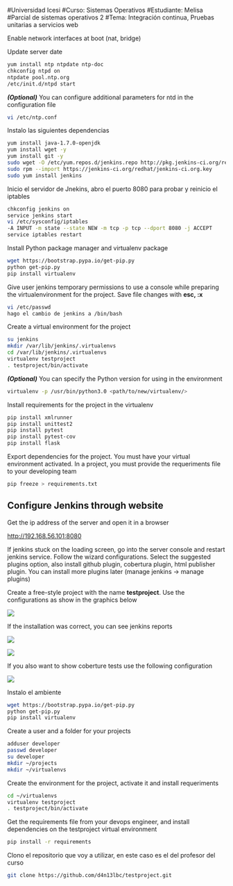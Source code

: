 #Universidad Icesi 
#Curso: Sistemas Operativos 
#Estudiante: Melisa 
#Parcial de sistemas operativos 2
#Tema: Integración continua, Pruebas unitarias a servicios web

Enable network interfaces at boot (nat, bridge)

Update server date 

```sh
yum install ntp ntpdate ntp-doc
chkconfig ntpd on
ntpdate pool.ntp.org
/etc/init.d/ntpd start
```

***(Optional)*** You can configure additional parameters for ntd in the configuration file

```sh
vi /etc/ntp.conf
```

Instalo las siguientes dependencias

```sh
yum install java-1.7.0-openjdk
yum install wget -y
yum install git -y
sudo wget -O /etc/yum.repos.d/jenkins.repo http://pkg.jenkins-ci.org/redhat/jenkins.repo
sudo rpm --import https://jenkins-ci.org/redhat/jenkins-ci.org.key
sudo yum install jenkins
```

Inicio el servidor de Jnekins,  abro el puerto 8080 para probar y reinicio el iptables
```sh
chkconfig jenkins on
service jenkins start
vi /etc/sysconfig/iptables
-A INPUT -m state --state NEW -m tcp -p tcp --dport 8080 -j ACCEPT
service iptables restart
```

Install Python package manager and virtualenv package

```sh
wget https://bootstrap.pypa.io/get-pip.py
python get-pip.py
pip install virtualenv
```

Give user jenkins temporary permissions to use a console while preparing the virtualenvironment for the project. Save file changes with **esc, :x**

```sh
vi /etc/passwd
hago el cambio de jenkins a /bin/bash
```

Create a virtual environment for the project

```sh
su jenkins
mkdir /var/lib/jenkins/.virtualenvs
cd /var/lib/jenkins/.virtualenvs
virtualenv testproject
. testproject/bin/activate
```

***(Optional)*** You can specify the Python version for using in the environment
```sh
virtualenv -p /usr/bin/python3.0 <path/to/new/virtualenv/>
```

Install requirements for the project in the virtualenv

```sh
pip install xmlrunner
pip install unittest2
pip install pytest
pip install pytest-cov
pip install flask
```

Export dependencies for the project. You must have your virtual environment activated. In a project, you must provide the requeriments file to your developing team

```sh
pip freeze > requirements.txt
```

## Configure Jenkins through website

Get the ip address of the server and open it in a browser

http://192.168.56.101:8080

If jenkins stuck on the loading screen, go into the server console and restart jenkins service. Follow
the wizard configurations. Select the suggested plugins option, also install github plugin, cobertura plugin, html publisher plugin. You can install more plugins later (manage jenkins -> manage plugins)

Create a free-style project with the name **testproject**. Use the configurations as show in the graphics below

![][1]

If the installation was correct, you can see jenkins reports

![][2]

![][3]

If you also want to show coberture tests use the following configuration

![][4]

Instalo el ambiente
```sh
wget https://bootstrap.pypa.io/get-pip.py
python get-pip.py
pip install virtualenv
```

Create a user and a folder for your projects

```sh
adduser developer
passwd developer
su developer
mkdir ~/projects
mkdir ~/virtualenvs
```

Create the environment for the project, activate it and install requeriments

```sh
cd ~/virtualenvs
virtualenv testproject
. testproject/bin/activate
```

Get the requirements file from your devops engineer, and install dependencies on the testproject virtual environment

```sh
pip install -r requirements
```

Clono el repositorio que voy a utilizar, en este caso es el del profesor del curso

```sh
git clone https://github.com/d4n13lbc/testproject.git
```


[1]: images/jenkins_configuration_icesi.png
[2]: images/jenkins_ok.png
[3]: images/jenkins_console.png
[4]: images/jenkins_configuration_coverage_icesi.png

<!---
#Respuestas
set -e = termina inmediatamente si algun comando produce un error
python -m = permite ejecutar un modulo como script
instalar violations plugin
-->
